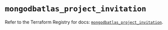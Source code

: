 # `mongodbatlas_project_invitation`

Refer to the Terraform Registry for docs: [`mongodbatlas_project_invitation`](https://registry.terraform.io/providers/mongodb/mongodbatlas/1.18.1/docs/resources/project_invitation).
